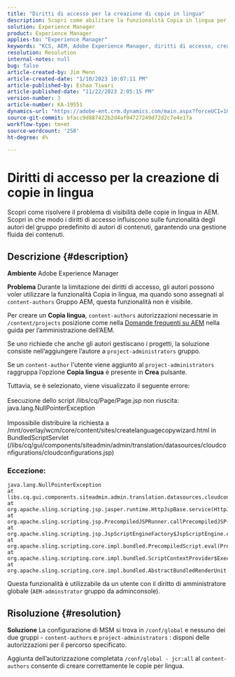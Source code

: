 ```yaml
---
title: "Diritti di accesso per la creazione di copie in lingua"
description: Scopri come abilitare la funzionalità Copia in lingua per gli autori in AEM modificando i diritti di accesso.
solution: Experience Manager
product: Experience Manager
applies-to: "Experience Manager"
keywords: "KCS, AEM, Adobe Experience Manager, diritti di accesso, creazione di copie in lingua, risoluzione dei problemi"
resolution: Resolution
internal-notes: null
bug: false
article-created-by: Jim Menn
article-created-date: "1/10/2023 10:07:11 PM"
article-published-by: Eshaa Tiwari
article-published-date: "11/22/2023 2:05:15 PM"
version-number: 3
article-number: KA-19551
dynamics-url: "https://adobe-ent.crm.dynamics.com/main.aspx?forceUCI=1&pagetype=entityrecord&etn=knowledgearticle&id=ded6421c-3391-ed11-aad1-6045bd006b4b"
source-git-commit: bfacc9d887422b2d4af04727249d72d2c7e4e17a
workflow-type: tm+mt
source-wordcount: '258'
ht-degree: 4%

---
```


# Diritti di accesso per la creazione di copie in lingua


Scopri come risolvere il problema di visibilità delle copie in lingua in AEM. Scopri in che modo i diritti di accesso influiscono sulle funzionalità degli autori del gruppo predefinito di autori di contenuti, garantendo una gestione fluida dei contenuti.

## Descrizione {#description}


<b>Ambiente</b>
Adobe Experience Manager

<b>Problema</b>
Durante la limitazione dei diritti di accesso, gli autori possono voler utilizzare la funzionalità Copia in lingua, ma quando sono assegnati al `content-authors` Gruppo AEM, questa funzionalità non è visibile.

Per creare un <b>Copia lingua</b>, `content-authors` autorizzazioni necessarie in `/content/projects` posizione come nella [Domande frequenti su AEM](https://experienceleague.adobe.com/docs/experience-manager-65/administering/introduction/aem-faqs.html?lang=it) nella guida per l’amministrazione dell’AEM.

Se uno richiede che anche gli autori gestiscano i progetti, la soluzione consiste nell’aggiungere l’autore a `project-administrators` gruppo.

Se un `content-author` l&#39;utente viene aggiunto al `project-administrators` raggruppa l’opzione <b>Copia lingua</b> è presente in <b>Crea</b> pulsante.

Tuttavia, se è selezionato, viene visualizzato il seguente errore:
<br><br>Esecuzione dello script /libs/cq/Page/Page.jsp non riuscita: java.lang.NullPointerException<br><br>
Impossibile distribuire la richiesta a /mnt/overlay/wcm/core/content/sites/createlanguagecopywizard.html in BundledScriptServlet (/libs/cq/gui/components/siteadmin/admin/translation/datasources/cloudconfigurations/cloudconfigurations.jsp)

### Eccezione:


```
java.lang.NullPointerException
at libs.cq.gui.components.siteadmin.admin.translation.datasources.cloudconfigurations.cloudconfigurations__002e__jsp._jspService(cloudconfigurations__002e__jsp.java:183)
at org.apache.sling.scripting.jsp.jasper.runtime.HttpJspBase.service(HttpJspBase.java:70)
at org.apache.sling.scripting.jsp.PrecompiledJSPRunner.callPrecompiledJSP(PrecompiledJSPRunner.java:72)
at org.apache.sling.scripting.jsp.JspScriptEngineFactory$JspScriptEngine.eval(JspScriptEngineFactory.java:583)
at org.apache.sling.scripting.core.impl.bundled.PrecompiledScript.eval(PrecompiledScript.java:56)
at org.apache.sling.scripting.core.impl.bundled.ScriptContextProvider$ExecutableContext.eval(ScriptContextProvider.java:170)
at org.apache.sling.scripting.core.impl.bundled.AbstractBundledRenderUnit.eval(AbstractBundledRenderUnit.java:135)
```


Questa funzionalità è utilizzabile da un utente con il diritto di amministratore globale (`AEM-adminstrator` gruppo da adminconsole).


## Risoluzione {#resolution}


<b>Soluzione</b>
La configurazione di MSM si trova in `/conf/global` e nessuno dei due gruppi - `content-authors` e `project-administrators` : disponi delle autorizzazioni per il percorso specificato.

Aggiunta dell’autorizzazione completata `/conf/global - jcr:all` al `content-authors` consente di creare correttamente le copie per lingua.
